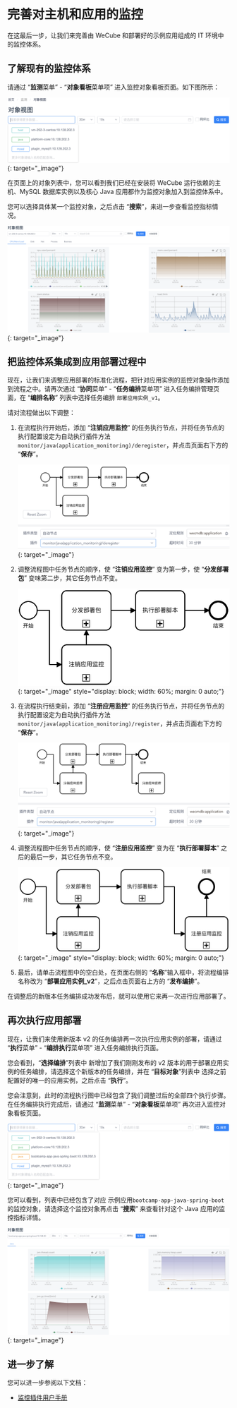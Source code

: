 # 完善对主机和应用的监控

在这最后一步，让我们来完善由 WeCube 和部署好的示例应用组成的 IT 环境中的监控体系。

## 了解现有的监控体系

请通过 “**监测**菜单” - “**对象看板**菜单项” 进入监控对象看板页面。如下图所示：

[![上手指引监控对象](images/bootcamp/bootcamp-monitoring-objects.png)](images/bootcamp/bootcamp-monitoring-objects.png){: target="\_image"}

在页面上的对象列表中，您可以看到我们已经在安装将 WeCube 运行依赖的主机、MySQL 数据库实例以及核心 Java 应用都作为监控对象加入到监控体系中。

您可以选择具体某一个监控对象，之后点击 “**搜索**”，来进一步查看监控指标情况。

[![上手指引监控指标](images/bootcamp/bootcamp-monitoring-metrics.png)](images/bootcamp/bootcamp-monitoring-metrics.png){: target="\_image"}

## 把监控体系集成到应用部署过程中

现在，让我们来调整应用部署的标准化流程，把针对应用实例的监控对象操作添加到流程之中。请再次通过 “**协同**菜单” - “**任务编排**菜单项” 进入任务编排管理页面，在 “**编排名称**” 列表中选择任务编排 `部署应用实例_v1`。

请对流程做出以下调整：

1. 在流程执行开始后，添加 “**注销应用监控**” 的任务执行节点，并将任务节点的执行配置设定为自动执行插件方法 `monitor/java(application_monitoring)/deregister`，并点击页面右下方的 “**保存**”。

   [![上手指引注销应用监控](images/bootcamp/bootcamp-deregister-application-monitoring.png)](images/bootcamp/bootcamp-deregister-application-monitoring.png){: target="\_image"}

1. 调整流程图中任务节点的顺序，使 “**注销应用监控**” 变为第一步，使 “**分发部署包**” 变味第二步，其它任务节点不变。

   [![上手指引调整顺序注销监控](images/bootcamp/bootcamp-adjust-order-deregister-monitoring.png)](images/bootcamp/bootcamp-adjust-order-deregister-monitoring.png){: target="\_image" style="display: block; width: 60%; margin: 0 auto;"}

1. 在流程执行结束前，添加 “**注册应用监控**” 的任务执行节点，并将任务节点的执行配置设定为自动执行插件方法 `monitor/java(application_monitoring)/register`，并点击页面右下方的 “**保存**”。

   [![上手指引注册应用监控](images/bootcamp/bootcamp-register-application-monitoring.png)](images/bootcamp/bootcamp-register-application-monitoring.png){: target="\_image"}

1. 调整流程图中任务节点的顺序，使 “**注册应用监控**” 变为在 “**执行部署脚本**” 之后的最后一步，其它任务节点不变。

   [![上手指引调整顺序注册监控](images/bootcamp/bootcamp-adjust-order-register-monitoring.png)](images/bootcamp/bootcamp-adjust-order-register-monitoring.png){: target="\_image" style="display: block; width: 60%; margin: 0 auto;"}

1. 最后，请单击流程图中的空白处，在页面右侧的 “**名称**”输入框中，将流程编排名称改为 “**部署应用实例\_v2**”，之后点击页面右上方的 “**发布编排**”。

在调整后的新版本任务编排成功发布后，就可以使用它来再一次进行应用部署了。

## 再次执行应用部署

现在，让我们来使用新版本 v2 的任务编排再一次执行应用实例的部署，请通过 “**执行**菜单” - “**编排执行**菜单项” 进入任务编排执行页面。

您会看到，“**选择编排**”列表中 新增加了我们刚刚发布的 v2 版本的用于部署应用实例的任务编排，请选择这个新版本的任务编排，并在 “**目标对象**”列表中 选择之前配置好的唯一的应用实例，之后点击 “**执行**”。

您会注意到，此时的流程执行图中已经包含了我们调整过后的全部四个执行步骤。在任务编排执行完成后，请通过 “**监测**菜单” - “**对象看板**菜单项” 再次进入监控对象看板页面。

[![上手指引监控应用实例对象](images/bootcamp/bootcamp-monitoring-objects-with-application.png)](images/bootcamp/bootcamp-monitoring-objects-with-application.png){: target="\_image"}

您可以看到，列表中已经包含了对应 示例应用`bootcamp-app-java-spring-boot` 的监控对象，请选择这个监控对象再点击 “**搜索**” 来查看针对这个 Java 应用的监控指标详情。

[![上手指引监控指标Java](images/bootcamp/bootcamp-monitoring-metrics-java.png)](images/bootcamp/bootcamp-monitoring-metrics-java.png){: target="\_image"}

## 进一步了解

您可以进一步参阅以下文档：

- [监控插件用户手册](manual-open-monitor-object-view.md)
